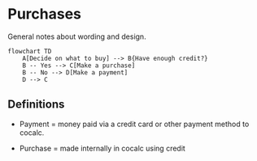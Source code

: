 # Purchases

General notes about wording and design.

```mermaid
flowchart TD
    A[Decide on what to buy] --> B{Have enough credit?}
    B -- Yes --> C[Make a purchase]
    B -- No --> D[Make a payment]
    D --> C
```

## Definitions

- Payment = money paid via a credit card or other payment method to cocalc.

- Purchase = made internally in cocalc using credit

